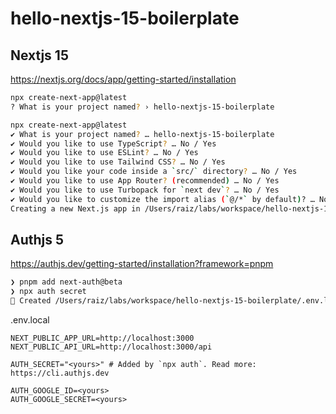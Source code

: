 # hello-nextjs-15-boilerplate

## Nextjs 15

https://nextjs.org/docs/app/getting-started/installation

```bash
npx create-next-app@latest
? What is your project named? › hello-nextjs-15-boilerplate

npx create-next-app@latest
✔ What is your project named? … hello-nextjs-15-boilerplate
✔ Would you like to use TypeScript? … No / Yes
✔ Would you like to use ESLint? … No / Yes
✔ Would you like to use Tailwind CSS? … No / Yes
✔ Would you like your code inside a `src/` directory? … No / Yes
✔ Would you like to use App Router? (recommended) … No / Yes
✔ Would you like to use Turbopack for `next dev`? … No / Yes
✔ Would you like to customize the import alias (`@/*` by default)? … No / Yes
Creating a new Next.js app in /Users/raiz/labs/workspace/hello-nextjs-15-boilerplate.
```

## Authjs 5

https://authjs.dev/getting-started/installation?framework=pnpm

```bash
❯ pnpm add next-auth@beta
❯ npx auth secret
📝 Created /Users/raiz/labs/workspace/hello-nextjs-15-boilerplate/.env.local with `AUTH_SECRET`.

```

.env.local

```
NEXT_PUBLIC_APP_URL=http://localhost:3000
NEXT_PUBLIC_API_URL=http://localhost:3000/api

AUTH_SECRET="<yours>" # Added by `npx auth`. Read more: https://cli.authjs.dev

AUTH_GOOGLE_ID=<yours>
AUTH_GOOGLE_SECRET=<yours>
```
